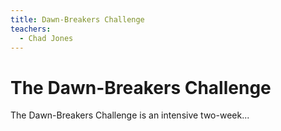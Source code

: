 ```yaml
---
title: Dawn-Breakers Challenge
teachers:
  - Chad Jones
---
```


# The Dawn-Breakers Challenge

The Dawn-Breakers Challenge is an intensive two-week...
